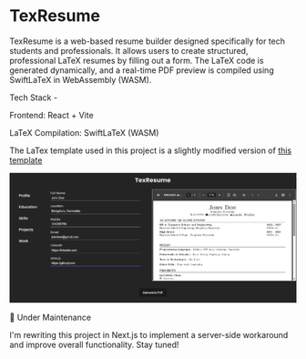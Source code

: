 # TexResume
TexResume is a web-based resume builder designed specifically for tech students and professionals. It allows users to create structured, professional LaTeX resumes by filling out a form. The LaTeX code is generated dynamically, and a real-time PDF preview is compiled using SwiftLaTeX in WebAssembly (WASM).

Tech Stack - 

Frontend: React + Vite

LaTeX Compilation: SwiftLaTeX (WASM)

The LaTex template used in this project is a slightly modified version of [this template](https://www.overleaf.com/latex/templates/jakes-resume-anonymous/cstpnrbkhndn)


![App Screenshot](./public/screenshot.png)

🚧 Under Maintenance 

I'm rewriting this project in Next.js to implement a server-side workaround and improve overall functionality. Stay tuned!